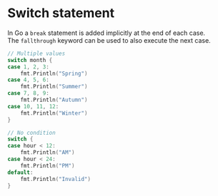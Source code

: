 # Switch statement
In Go a `break` statement is added implicitly at the end of each case.  
The `fallthrough` keyword can be used to also execute the next case.  

```go
// Multiple values
switch month {
case 1, 2, 3:
	fmt.Println("Spring")
case 4, 5, 6:
	fmt.Println("Summer")
case 7, 8, 9:
	fmt.Println("Autumn")
case 10, 11, 12:
	fmt.Println("Winter")
}

// No condition
switch {
case hour < 12:
	fmt.Println("AM")
case hour < 24:
	fmt.Println("PM")
default:
	fmt.Println("Invalid")
}
```
